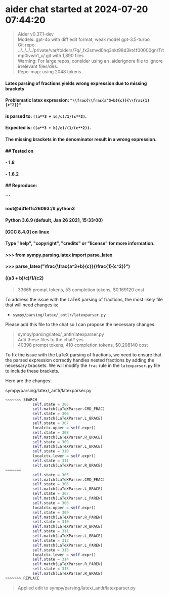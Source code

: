 
# aider chat started at 2024-07-20 07:44:20

> Aider v0.37.1-dev  
> Models: gpt-4o with diff edit format, weak model gpt-3.5-turbo  
> Git repo: ../../../../private/var/folders/7q/_fx2smvd0hq3nkt98d3kt4f00000gn/T/tmp0ivwh1_u/.git with 1,890 files  
> Warning: For large repos, consider using an .aiderignore file to ignore irrelevant files/dirs.  
> Repo-map: using 2048 tokens  

#### Latex parsing of fractions yields wrong expression due to missing brackets  
#### Problematic latex expression: `"\\frac{\\frac{a^3+b}{c}}{\\frac{1}{c^2}}"`  
####   
#### is parsed to: `((a**3 + b)/c)/1/(c**2)`.  
####   
#### Expected is: `((a**3 + b)/c)/(1/(c**2))`.   
####   
#### The missing brackets in the denominator result in a wrong expression.  
####   
#### ## Tested on  
####   
#### - 1.8  
#### - 1.6.2  
####   
#### ## Reproduce:  
####   
#### ```  
#### root@d31ef1c26093:/# python3  
#### Python 3.6.9 (default, Jan 26 2021, 15:33:00)  
#### [GCC 8.4.0] on linux  
#### Type "help", "copyright", "credits" or "license" for more information.  
#### >>> from sympy.parsing.latex import parse_latex  
#### >>> parse_latex("\\frac{\\frac{a^3+b}{c}}{\\frac{1}{c^2}}")  
#### ((a**3 + b)/c)/1/(c**2)  
####   
####  
> 33665 prompt tokens, 53 completion tokens, $0.169120 cost  

To address the issue with the LaTeX parsing of fractions, the most likely file that will need changes is:

- `sympy/parsing/latex/_antlr/latexparser.py`

Please add this file to the chat so I can propose the necessary changes.

> sympy/parsing/latex/_antlr/latexparser.py  
> Add these files to the chat? yes  
> 40398 prompt tokens, 410 completion tokens, $0.208140 cost  

To fix the issue with the LaTeX parsing of fractions, we need to ensure that the parsed expression correctly handles nested fractions by adding the necessary brackets. We will modify the `frac` rule in the `latexparser.py` file to include these brackets.

Here are the changes:

sympy/parsing/latex/_antlr/latexparser.py
```python
<<<<<<< SEARCH
            self.state = 305
            self.match(LaTeXParser.CMD_FRAC)
            self.state = 306
            self.match(LaTeXParser.L_BRACE)
            self.state = 307
            localctx.upper = self.expr()
            self.state = 308
            self.match(LaTeXParser.R_BRACE)
            self.state = 309
            self.match(LaTeXParser.L_BRACE)
            self.state = 310
            localctx.lower = self.expr()
            self.state = 311
            self.match(LaTeXParser.R_BRACE)
=======
            self.state = 305
            self.match(LaTeXParser.CMD_FRAC)
            self.state = 306
            self.match(LaTeXParser.L_BRACE)
            self.state = 307
            self.match(LaTeXParser.L_PAREN)
            self.state = 308
            localctx.upper = self.expr()
            self.state = 309
            self.match(LaTeXParser.R_PAREN)
            self.state = 310
            self.match(LaTeXParser.R_BRACE)
            self.state = 311
            self.match(LaTeXParser.L_BRACE)
            self.state = 312
            self.match(LaTeXParser.L_PAREN)
            self.state = 313
            localctx.lower = self.expr()
            self.state = 314
            self.match(LaTeXParser.R_PAREN)
            self.state = 315
            self.match(LaTeXParser.R_BRACE)
>>>>>>> REPLACE
```

> Applied edit to sympy/parsing/latex/_antlr/latexparser.py  
